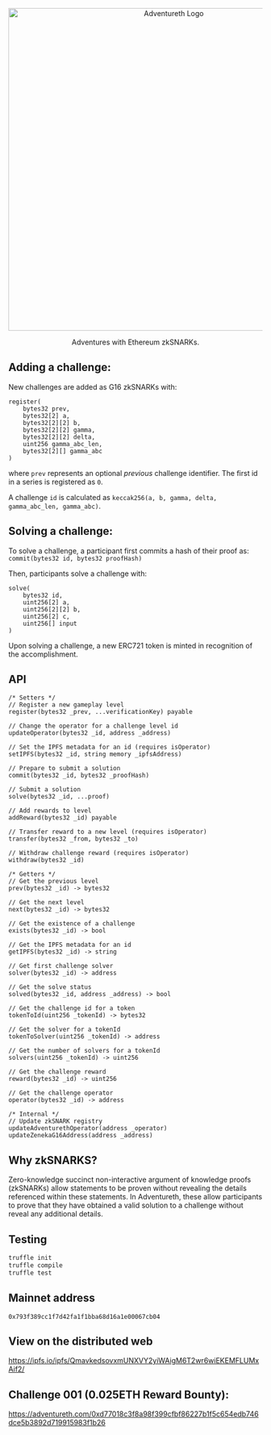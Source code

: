 <p align="center">
	<img src="https://user-images.githubusercontent.com/25379378/75189749-b4ea6500-5703-11ea-91d9-529ef4264dbe.png" width="640" alt="Adventureth Logo" />
	<p align="center">
		Adventures with Ethereum zkSNARKs.
	</p>
</p>

## Adding a challenge:

New challenges are added as G16 zkSNARKs with:

```
register(
	bytes32 prev,
	bytes32[2] a,
	bytes32[2][2] b,
	bytes32[2][2] gamma,
	bytes32[2][2] delta,
	uint256 gamma_abc_len,
	bytes32[2][] gamma_abc
)

```

where `prev` represents an optional _previous_ challenge identifier. The first id in a series is registered as `0`.

A challenge `id` is calculated as `keccak256(a, b, gamma, delta, gamma_abc_len, gamma_abc)`.

## Solving a challenge:

To solve a challenge, a participant first commits a hash of their proof as: `commit(bytes32 id, bytes32 proofHash)`

Then, participants solve a challenge with:

```
solve(
	bytes32 id,
	uint256[2] a,
	uint256[2][2] b,
	uint256[2] c,
	uint256[] input
)
```

Upon solving a challenge, a new ERC721 token is minted in recognition of the accomplishment.

## API

```
/* Setters */
// Register a new gameplay level
register(bytes32 _prev, ...verificationKey) payable

// Change the operator for a challenge level id
updateOperator(bytes32 _id, address _address)

// Set the IPFS metadata for an id (requires isOperator)
setIPFS(bytes32 _id, string memory _ipfsAddress)

// Prepare to submit a solution
commit(bytes32 _id, bytes32 _proofHash)

// Submit a solution
solve(bytes32 _id, ...proof)

// Add rewards to level
addReward(bytes32 _id) payable

// Transfer reward to a new level (requires isOperator)
transfer(bytes32 _from, bytes32 _to)

// Withdraw challenge reward (requires isOperator)
withdraw(bytes32 _id)

/* Getters */
// Get the previous level
prev(bytes32 _id) -> bytes32

// Get the next level
next(bytes32 _id) -> bytes32

// Get the existence of a challenge
exists(bytes32 _id) -> bool

// Get the IPFS metadata for an id
getIPFS(bytes32 _id) -> string

// Get first challenge solver
solver(bytes32 _id) -> address

// Get the solve status
solved(bytes32 _id, address _address) -> bool

// Get the challenge id for a token
tokenToId(uint256 _tokenId) -> bytes32

// Get the solver for a tokenId
tokenToSolver(uint256 _tokenId) -> address

// Get the number of solvers for a tokenId
solvers(uint256 _tokenId) -> uint256

// Get the challenge reward
reward(bytes32 _id) -> uint256

// Get the challenge operator
operator(bytes32 _id) -> address

/* Internal */
// Update zkSNARK registry
updateAdventurethOperator(address _operator)
updateZenekaG16Address(address _address)
```

## Why zkSNARKS?

Zero-knowledge succinct non-interactive argument of knowledge proofs (zkSNARKs) allow statements to be proven without revealing the details referenced within these statements. In Adventureth, these allow participants to prove that they have obtained a valid solution to a challenge without reveal any additional details.

## Testing

```bash
truffle init
truffle compile
truffle test
```

## Mainnet address

```
0x793f389cc1f7d42fa1f1bba68d16a1e00067cb04
```

## View on the distributed web

https://ipfs.io/ipfs/QmavkedsovxmUNXVY2yiWAigM6T2wr6wiEKEMFLUMxAif2/

## Challenge 001 (0.025ETH Reward Bounty):

https://adventureth.com/0xd77018c3f8a98f399cfbf86227b1f5c654edb746dce5b3892d719915983f1b26
